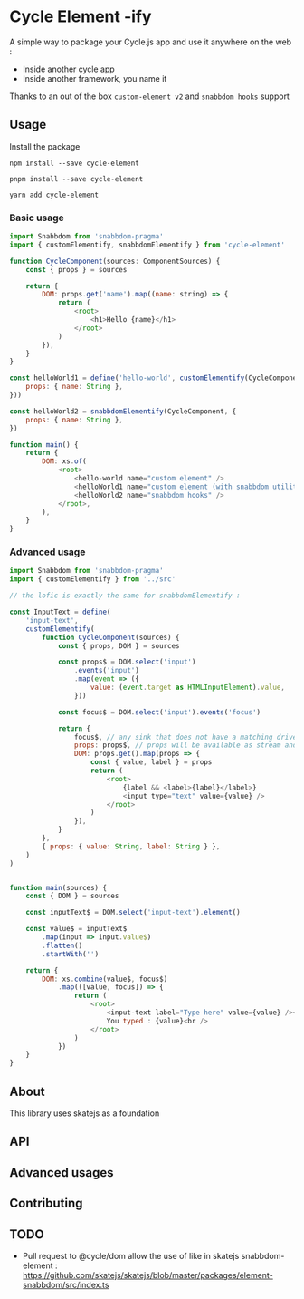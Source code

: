 # Cycle Element -ify

A simple way to package your Cycle.js app and use it anywhere on the web :

- Inside another cycle app
- Inside another framework, you name it

Thanks to an out of the box `custom-element v2` and `snabbdom hooks` support

## Usage

Install the package

`npm install --save cycle-element`

`pnpm install --save cycle-element`

`yarn add cycle-element`

### Basic usage

```javascript
import Snabbdom from 'snabbdom-pragma'
import { customElementify, snabbdomElementify } from 'cycle-element'

function CycleComponent(sources: ComponentSources) {
	const { props } = sources

	return {
		DOM: props.get('name').map((name: string) => {
			return (
				<root>
					<h1>Hello {name}</h1>
				</root>
			)
		}),
	}
}

const helloWorld1 = define('hello-world', customElementify(CycleComponent, {
	props: { name: String },
}))

const helloWorld2 = snabbdomElementify(CycleComponent, {
	props: { name: String },
})

function main() {
	return {
		DOM: xs.of(
			<root>
				<hello-world name="custom element" />
				<helloWorld1 name="custom element (with snabbdom utility function)" />
				<helloWorld2 name="snabbdom hooks" />
			</root>,
		),
	}
}
```

### Advanced usage

```javascript
import Snabbdom from 'snabbdom-pragma'
import { customElementify } from '../src'

// the lofic is exactly the same for snabbdomElementify :

const InputText = define(
    'input-text',
    customElementify(
        function CycleComponent(sources) {
            const { props, DOM } = sources

            const props$ = DOM.select('input')
                .events('input')
                .map(event => ({
                    value: (event.target as HTMLInputElement).value,
                }))

            const focus$ = DOM.select('input').events('focus')

            return {
                focus$, // any sink that does not have a matching driver will be available on the instance
                props: props$, // props will be available as stream and as value on the instance
                DOM: props.get().map(props => {
                    const { value, label } = props
                    return (
                        <root>
                            {label && <label>{label}</label>}
                            <input type="text" value={value} />
                        </root>
                    )
                }),
            }
        },
        { props: { value: String, label: String } },
    )
)


function main(sources) {
    const { DOM } = sources

    const inputText$ = DOM.select('input-text').element()

    const value$ = inputText$
    	.map(input => input.value$)
    	.flatten()
    	.startWith('')

    return {
        DOM: xs.combine(value$, focus$)
            .map(([value, focus]) => {
                return (
				    <root>
                        <input-text label="Type here" value={value} /><br />
                 		You typed : {value}<br />
                    </root>
                )
            })
    }
}

```

## About

This library uses skatejs as a foundation

## API

## Advanced usages

## Contributing

## TODO

- Pull request to @cycle/dom allow the use of <root> like in skatejs snabbdom-element : https://github.com/skatejs/skatejs/blob/master/packages/element-snabbdom/src/index.ts
